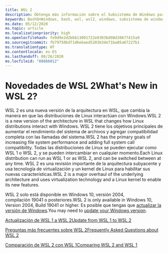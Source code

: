 ```yaml
---
title: WSL 2
description: Obtenga más información sobre el Subsistema de Windows para Linux 2. Vea los recursos adicionales disponibles, como la actualización de la versión de WSL y las preguntas más frecuentes.
keywords: BashOnWindows, bash, wsl, wsl2, windows, subsistema de windows para linux, subsistemawindows, ubuntu, debian, suse, windows 10, instalación
ms.date: 05/12/2020
ms.topic: article
ms.localizationpriority: high
ms.openlocfilehash: fe9d9e2d2bbb13091722e0303bd98d20677415a9
ms.sourcegitcommit: fb79750bd71d6ebaed5203b3de71ba85a67227b1
ms.translationtype: HT
ms.contentlocale: es-ES
ms.lasthandoff: 08/26/2020
ms.locfileid: "88866012"
---
```

# <a name="whats-new-in-wsl-2"></a><span data-ttu-id="d4a08-105">Novedades de WSL 2</span><span class="sxs-lookup"><span data-stu-id="d4a08-105">What's New in WSL 2?</span></span>

<span data-ttu-id="d4a08-106">WSL 2 es una nueva versión de la arquitectura en WSL, que cambia la manera en que las distribuciones de Linux interactúan con Windows.</span><span class="sxs-lookup"><span data-stu-id="d4a08-106">WSL 2 is a new version of the architecture in WSL that changes how Linux distributions interact with Windows.</span></span> <span data-ttu-id="d4a08-107">WSL 2 tiene los objetivos principales de aumentar el rendimiento del sistema de archivos y agregar compatibilidad completa con las llamadas del sistema.</span><span class="sxs-lookup"><span data-stu-id="d4a08-107">WSL 2 has the primary goals of increasing file system performance and adding full system call compatibility.</span></span> <span data-ttu-id="d4a08-108">Todas las distribuciones de Linux se pueden ejecutar como WSL 1 o WSL 2, y se pueden intercambiar en cualquier momento.</span><span class="sxs-lookup"><span data-stu-id="d4a08-108">Each Linux distribution can run as WSL 1 or as WSL 2, and can be switched between at any time.</span></span> <span data-ttu-id="d4a08-109">WSL 2 es una revisión importante de la arquitectura subyacente y usa tecnología de virtualización y un kernel de Linux para habilitar sus nuevas características.</span><span class="sxs-lookup"><span data-stu-id="d4a08-109">WSL 2 is a major overhaul of the underlying architecture and uses virtualization technology and a Linux kernel to enable its new features.</span></span>

<span data-ttu-id="d4a08-110">WSL 2 solo está disponible en Windows 10, versión 2004, compilación 19041 o posteriores.</span><span class="sxs-lookup"><span data-stu-id="d4a08-110">WSL 2 is only available in Windows 10, Version 2004, Build 19041 or higher.</span></span> <span data-ttu-id="d4a08-111">Es posible que tengas que [actualizar la versión de Windows](ms-settings:windowsupdate).</span><span class="sxs-lookup"><span data-stu-id="d4a08-111">You may need to [update your Windows version](ms-settings:windowsupdate).</span></span>

[<span data-ttu-id="d4a08-112">Actualización de WSL 1 a WSL 2</span><span class="sxs-lookup"><span data-stu-id="d4a08-112">Update from WSL 1 to WSL 2</span></span>](./install-win10.md#update-to-wsl-2)

[<span data-ttu-id="d4a08-113">Preguntas más frecuentes sobre WSL 2</span><span class="sxs-lookup"><span data-stu-id="d4a08-113">Frequently Asked Questions about WSL 2</span></span>](./wsl2-faq.md)

[<span data-ttu-id="d4a08-114">Comparación de WSL 2 con WSL 1</span><span class="sxs-lookup"><span data-stu-id="d4a08-114">Comparing WSL 2 and WSL 1</span></span>](./compare-versions.md)
